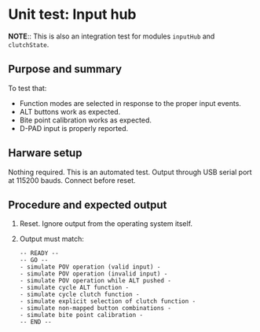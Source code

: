 # Unit test: Input hub

**NOTE**:: This is also an integration test for modules `inputHub` and `clutchState`.

## Purpose and summary

To test that:

- Function modes are selected in response to the proper input events.
- ALT buttons work as expected.
- Bite point calibration works as expected.
- D-PAD input is properly reported.

## Harware setup

Nothing required. This is an automated test.
Output through USB serial port at 115200 bauds. Connect before reset.

## Procedure and expected output

1. Reset. Ignore output from the operating system itself.
2. Output must match:

   ```text
   -- READY --
   -- GO --
   - simulate POV operation (valid input) -
   - simulate POV operation (invalid input) -
   - simulate POV operation while ALT pushed -
   - simulate cycle ALT function -
   - simulate cycle clutch function -
   - simulate explicit selection of clutch function -
   - simulate non-mapped button combinations -
   - simulate bite point calibration -
   -- END --
   ```

